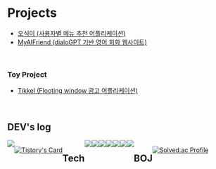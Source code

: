 <!--
**dyd131001/dyd131001** is a ✨ _special_ ✨ repository because its `README.md` (this file) appears on your GitHub profile.

Here are some ideas to get you started:

- 🔭 I’m currently working on ...
- 🌱 I’m currently learning ...
- 👯 I’m looking to collaborate on ...
- 🤔 I’m looking for help with ...
- 💬 Ask me about ...
- 📫 How to reach me: ...
- 😄 Pronouns: ...
- ⚡ Fun fact: ...
-->


# Projects
* [오식이 (사용자별 메뉴 추천 어플리케이션)](https://github.com/dyd131001/MoAppTeam4)
* [MyAIFriend (dialoGPT 기반 영어 회화 웹사이트)](https://github.com/KNU-bigdata6/bigdata6)

 <br/>
 
### Toy Project
* [Tikkel (Flooting window 광고 어플리케이션)](https://github.com/tikkel-project/tikkel)


 <br/>
  

## DEV's log
<div style="display:flex; flex-direction:row;">
    <a href="https://dyd131001.tistory.com">
        <img src="https://img.shields.io/badge/
        Tistory-000000?style=for-the-badge&logo=Tistory&logoColor=white"> 
    </a>

[![Tistory's Card](https://github-readme-tistory-card.vercel.app/api?name=dyd1310&color=defalult)](https://dyd1310.tistory.com/)

 <br/>
  
## Tech
  
 <br/>
  
<img src="https://img.shields.io/badge/Python-000000?style=flat-square&logo=Python&logoColor=white"/>
<img src="https://img.shields.io/badge/Flask-000000?style=flat-square&logo=Flask&logoColor=white"/>
<img src="https://img.shields.io/badge/MySQL-000000?style=flat-square&logo=MySQL&logoColor=white"/>
<img src="https://img.shields.io/badge/Kotlin-000000?style=flat-square&logo=Kotlin&logoColor=white"/>
<img src="https://img.shields.io/badge/Android Studio-000000?style=flat-square&logo=Android Studio&logoColor=white"/>
<img src="https://img.shields.io/badge/Java-000000?style=flat-square&logo=Java&logoColor=white"/>
<img src="https://img.shields.io/badge/Spring Boot-000000?style=flat-square&logo=Spring Boot&logoColor=white"/>


  <br/>
  <br/>

## BOJ
 
[![Solved.ac Profile](http://mazassumnida.wtf/api/v2/generate_badge?boj=xxx1310)](https://solved.ac/xxx1310/)
 
   <br/>
   <br/>
